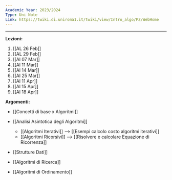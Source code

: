 ```yaml
---
Academic Year: 2023/2024
Type: Uni Note
Link: https://twiki.di.uniroma1.it/twiki/view/Intro_algo/PZ/WebHome
---
```

---
**Lezioni:**
1. [[AL 26 Feb]]
2. [[AL 29 Feb]]
3. [[Al 07 Mar]]
4. [[Al 11 Mar]]
5. [[Al 14 Mar]]
6. [[Al 25 Mar]]
7. [[Al 11 Apr]]
8. [[Al 15 Apr]]
9. [[Al 18 Apr]]

**Argomenti:**
- [[Concetti di base x Algoritmi]]
- [[Analisi Asintotica degli Algoritmi]]
	- [[Algoritmi Iterativi]] --> [[Esempi calcolo costo algoritmi iterativi]]
	- [[Algoritmi Ricorsivi]] --> [[Risolvere e calcolare Equazione di Ricorrenza]]


- [[Strutture Dati]]
- [[Algoritmi di Ricerca]]
- [[Algoritmi di Ordinamento]]



